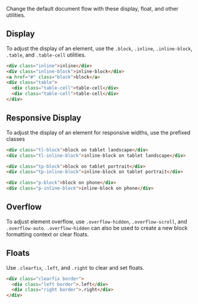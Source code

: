 
Change the default document flow with these display, float, and other utilities.

## Display

To adjust the display of an element, use the `.block`, `.inline`, `.inline-block`, `.table`, and `.table-cell` utilities.

```html
<div class="inline">inline</div>
<div class="inline-block">inline-block</div>
<a href="#" class="block">block</a>
<div class="table">
  <div class="table-cell">table-cell</div>
  <div class="table-cell">table-cell</div>
</div>
```

## Responsive Display

To adjust the display of an element for responsive widths, use the prefixed classes

```html
<div class="tl-block">block on tablet landscape</div>
<div class="tl-inline-block">inline-block on tablet landscape</div>

<div class="tp-block">block on tablet portrait</div>
<div class="tp-inline-block">inline-block on tablet portrait</div>

<div class="p-block">block on phone</div>
<div class="p-inline-block">inline-block on phone</div>
```

## Overflow

To adjust element overflow, use `.overflow-hidden`, `.overflow-scroll`, and `.overflow-auto`.
`.overflow-hidden` can also be used to create a new block formatting context or clear floats.

## Floats

Use `.clearfix`, `.left`, and `.right` to clear and set floats.

```html
<div class="clearfix border">
  <div class="left border">.left</div>
  <div class="right border">.right</div>
</div>
```

